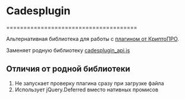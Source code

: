 # Cadesplugin
======================================

Альтернативная библиотека для работы с [плагином от КриптоПРО](https://www.cryptopro.ru/sites/default/files/products/cades/demopage/main.html).

Заменяет родную библиотеку [cadesplugin_api.js](http://www.cryptopro.ru/sites/default/files/products/cades/cadesplugin_api.js)

Отличия от родной библиотеки
--------------------------------------

1. Не запускает проверку плагина сразу при загрузке файла
2. Использует jQuery.Deferred вместо нативных промисов

